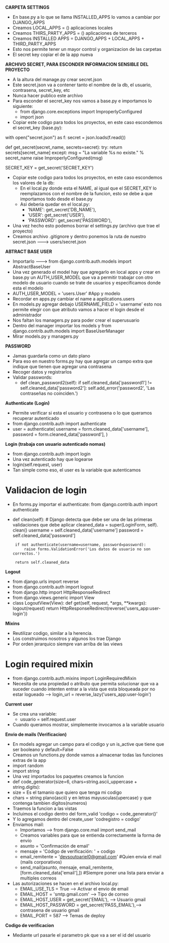 **CARPETA SETTINGS**
- En base.py a lo que se llama INSTALLED_APPS lo vamos a cambiar por DJANGO_APPS
- Creamos LOCAL_APPS = () aplicaciones locales
- Creamos THIRS_PARTY_APPS = () aplicaciones de terceros
- Creamos INSTALLED APPS = DJANGO_APPS + LOCAL_APPS + THIRD_PARTY_APPS
- Esto nos permite tener un mayor control y organizacion de las carpetas
- El secret key copiar el de la app nueva

**ARCHIVO SECRET, PARA ESCONDER INFORMACION SENSIBLE DEL PROYECTO**
- A la altura del manage.py crear secret.json
- Este secret.json va a contener tanto el nombre de la db, el usuario, contrasena, secret_key, etc
- Nunca hacer publico este archivo
- Para esconder el secret_key nos vamos a base.py e importamos lo siguiente:
    - from django.core.exceptions import ImproperlyConfigured
    - import json
- Copiar este codigo para todos los proyectos, en este caso escondemos el secret_key (base.py):

with open("secret.json") as f:
secret = json.loads(f.read())

def get_secret(secret_name, secrets=secret):
    try:
        return secrets[secret_name]
    except:
        msg = "La variable %s no existe." % secret_name
        raise ImproperlyConfigured(msg)

SECRET_KEY = get_secret('SECRET_KEY') 

- Copiar este codigo para todos los proyectos, en este caso escondemos los valores de la db:
    - En el local.py donde esta el NAME, al igual que el SECRET_KEY lo reemplazamos con el nombre de la funcion, esto se debe
    a que importamos todo desde el base.py
    - Asi deberia quedar en el local.py:
        - 'NAME': get_secret('DB_NAME'),
        - 'USER': get_secret('USER'),
        - 'PASSWORD': get_secret('PASSWORD'),
- Una vez hecho esto podemos borrar el settings.py (archivo que trae el proyecto)
- Creamos archivo .gitignore y dentro ponemos la ruta de nuestro secret.json ---> users/secret.json
 
**ABTRACT BASE USER**
- Importarlo ---> from django.contrib.auth.models import AbstractBaseUser
- Una vez generado el model hay que agregarlo en local apps y crear en base.py un AUTH_USER_MODEL que va a permitir trabajar con otro
modelo de usuario cuando se trate de usuarios y especificamos donde esta el modelo
- AUTH_USER_MODEL = 'users.User'  #App y modelo
- Recordar en apps.py cambiar el name a applications.users
- En models.py agregar debajo USERNAME_FIELD = 'username' esto nos permite elegir con que atributo vamos a hacer el login desde el administrador
- Nos faltan los managers.py para poder crear el superusuario
- Dentro del manager importar los models y from django.contrib.auth.models import BaseUserManager
- Mirar models.py y managers.py

**PASSWORD**
- Jamas guardarla como un dato plano
- Para eso en nuestro forms.py hay que agregar un campo extra que indique que tienen que agregar una contrasena
- Recoger datos y registrarlos
- Validar passwords:
    - def clean_password2(self):
        if self.cleaned_data['password1'] != self.cleaned_data['password2']:
            self.add_error('password2', 'Las contraseñas no coinciden.')

**Authenticate (Login)** 
- Permite verificar si esta el usuario y contrasena o lo que queramos recuperar autenticado
- from django.contrib.auth import authenticate
-  user = authenticate(
            username = form.cleaned_data['username'],
            password = form.cleaned_data['password'],
        )

**Login (trabaja con usuario autenticado nomas)**
- from django.contrib.auth import login
- Una vez autenticado hay que logearse 
- login(self.request, user)
- Tan simple como eso, el user es la variable que autenticamos
# Validacion de login
- En forms.py importar el authenticate:  from django.contrib.auth import authenticate
-  def clean(self): # Django detecta que debe ser una de las primeras validaciones que debe aplicar
        cleaned_data = super(LoginForm, self). clean()
        username = self.cleaned_data['username']
        password = self.cleaned_data['password']

        if not authenticate(username=username, password=password):
            raise forms.ValidationError('Los datos de usuario no son correctos.')

        return self.cleaned_data

**Logout**
- from django.urls import reverse
- from django.contrib.auth import logout
- from django.http import HttpResponseRedirect
- from django.views.generic import View
- class LogoutView(View):
    def get(self, request, *args, **kwargs):
        logout(request)
        return HttpResponseRedirect(reverse('users_app:user-login'))
    

**Mixins**
- Reutilizar codigo, similar a la herencia.
- Los construimos nosotros y algunos los trae Django
- Por orden jerarquico siempre van arriba de las views
# Login required mixin
- from django.contrib.auth.mixins import LoginRequiredMixin
- Necesita de una propiedad o atributo que permita solucionar que va a suceder cuando intenten entrar a la vista que esta bloqueada por no estar logueado --> login_url = reverse_lazy('users_app:user-login')


**Current user**
- Se crea una variable:
    - usuario = self.request.user
- Cuando queramos mostrar, simplemente invocamos a la variable usuario


**Envio de mails (Verificacion)**
- En models agregar un campo para el codigo y un is_active que tiene que ser booleano y default=False
- Creamos un functions.py donde vamos a almacenar todas las funciones extras de la app
- import random
- import string
- Una vez importados los paquetes creamos la funcion
- def code_generator(size=6, chars=string.ascii_uppercase + string.digits):
- size = Es el tamanio que quiero que tenga mi codigo
- chars = string plano(ascii) y en letras mayusculas(upercase) y que contenga tambien digitos(numeros)
- Traemos la funcion a las vistas
- Incluimos el codigo dentro del form_valid 'codigo = code_generator()'
- Y lo agregamos dentro del create_user 'codregistro = codigo'
- Enviamos mail:
    - Importamos --> from django.core.mail import send_mail
    - Creamos variables para que se entienda correctamente la forma de envio
    - asunto = 'Confirmación de email'
    - mensaje = 'Código de verificación: ' + codigo
    - email_remitente = 'devsoutoariel0@gmail.com' #Quien envia el mail (mails corporativos)
    - send_mail(asunto, mensaje, email_remitente, [form.cleaned_data['email'],]) #Siempre poner una lista para enviar a multiples correos
- Las autorizaciones se hacen en el archivo local.py:
    - EMAIL_USE_TLS = True --> Activar el envio de email
    - EMAIL_HOST = 'smtp.gmail.com' --> Tipo de correo
    - EMAIL_HOST_USER = get_secret('EMAIL'), --> Usuario gmail
    - EMAIL_HOST_PASSWORD = get_secret('PASS_EMAIL'),--> contrasena de usuario gmail
    - EMAIL_PORT = 587 --> Temas de deploy

**Codigo de verificacion**
- Mediante url pasarle el parametro pk que va a ser el id del usuario
